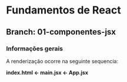 # Fundamentos de React

## Branch: 01-componentes-jsx

### Informações gerais

A renderização ocorre na seguinte sequencia:

**index.html <- main.jsx <- App.jsx**